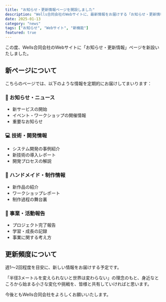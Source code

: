 ```yaml
---
title: "お知らせ・更新情報ページを開設しました"
description: "Wells合同会社のWebサイトに、最新情報をお届けする「お知らせ・更新情報」ページを新設いたしました。"
date: 2025-01-13
category: "news"
tags: ["お知らせ", "Webサイト", "新機能"]
featured: true
---
```


この度、Wells合同会社のWebサイトに「お知らせ・更新情報」ページを新設いたしました。

## 新ページについて

こちらのページでは、以下のような情報を定期的にお届けしてまいります：

### 📢 お知らせ・ニュース
- 新サービスの開始
- イベント・ワークショップの開催情報
- 重要なお知らせ

### 💻 技術・開発情報
- システム開発の事例紹介
- 新技術の導入レポート
- 開発プロセスの解説

### 🧶 ハンドメイド・制作情報
- 新作品の紹介
- ワークショップレポート
- 制作過程の舞台裏

### 🚀 事業・活動報告
- プロジェクト完了報告
- 学習・成長の記録
- 事業に関する考え方

## 更新頻度について

週1〜2回程度を目安に、新しい情報をお届けする予定です。

「半径3メートルを変えられないと世界は変わらない」の理念のもと、身近なところから始まる小さな変化や挑戦を、皆様と共有していければと思います。

今後ともWells合同会社をよろしくお願いいたします。
